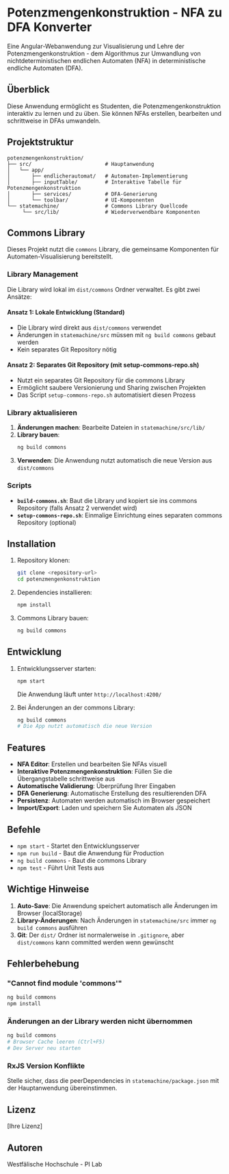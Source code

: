 # Potenzmengenkonstruktion - NFA zu DFA Konverter

Eine Angular-Webanwendung zur Visualisierung und Lehre der Potenzmengenkonstruktion - dem Algorithmus zur Umwandlung von nichtdeterministischen endlichen Automaten (NFA) in deterministische endliche Automaten (DFA).

## Überblick

Diese Anwendung ermöglicht es Studenten, die Potenzmengenkonstruktion interaktiv zu lernen und zu üben. Sie können NFAs erstellen, bearbeiten und schrittweise in DFAs umwandeln.

## Projektstruktur

```
potenzmengenkonstruktion/
├── src/                        # Hauptanwendung
│   └── app/
│       ├── endlicherautomat/   # Automaten-Implementierung
│       ├── inputTable/         # Interaktive Tabelle für Potenzmengenkonstruktion
│       ├── services/           # DFA-Generierung
│       └── toolbar/            # UI-Komponenten
└── statemachine/               # Commons Library Quellcode
     └── src/lib/               # Wiederverwendbare Komponenten
```

## Commons Library

Dieses Projekt nutzt die `commons` Library, die gemeinsame Komponenten für Automaten-Visualisierung bereitstellt.

### Library Management

Die Library wird lokal im `dist/commons` Ordner verwaltet. Es gibt zwei Ansätze:

#### Ansatz 1: Lokale Entwicklung (Standard)
- Die Library wird direkt aus `dist/commons` verwendet
- Änderungen in `statemachine/src` müssen mit `ng build commons` gebaut werden
- Kein separates Git Repository nötig

#### Ansatz 2: Separates Git Repository (mit setup-commons-repo.sh)
- Nutzt ein separates Git Repository für die commons Library
- Ermöglicht saubere Versionierung und Sharing zwischen Projekten
- Das Script `setup-commons-repo.sh` automatisiert diesen Prozess

### Library aktualisieren

1. **Änderungen machen**: Bearbeite Dateien in `statemachine/src/lib/`
2. **Library bauen**: 
   ```bash
   ng build commons
   ```
3. **Verwenden**: Die Anwendung nutzt automatisch die neue Version aus `dist/commons`

### Scripts

- **`build-commons.sh`**: Baut die Library und kopiert sie ins commons Repository (falls Ansatz 2 verwendet wird)
- **`setup-commons-repo.sh`**: Einmalige Einrichtung eines separaten commons Repository (optional)

## Installation

1. Repository klonen:
   ```bash
   git clone <repository-url>
   cd potenzmengenkonstruktion
   ```

2. Dependencies installieren:
   ```bash
   npm install
   ```

3. Commons Library bauen:
   ```bash
   ng build commons
   ```

## Entwicklung

1. Entwicklungsserver starten:
   ```bash
   npm start
   ```
   Die Anwendung läuft unter `http://localhost:4200/`

2. Bei Änderungen an der commons Library:
   ```bash
   ng build commons
   # Die App nutzt automatisch die neue Version
   ```

## Features

- **NFA Editor**: Erstellen und bearbeiten Sie NFAs visuell
- **Interaktive Potenzmengenkonstruktion**: Füllen Sie die Übergangstabelle schrittweise aus
- **Automatische Validierung**: Überprüfung Ihrer Eingaben
- **DFA Generierung**: Automatische Erstellung des resultierenden DFA
- **Persistenz**: Automaten werden automatisch im Browser gespeichert
- **Import/Export**: Laden und speichern Sie Automaten als JSON

## Befehle

- `npm start` - Startet den Entwicklungsserver
- `npm run build` - Baut die Anwendung für Production
- `ng build commons` - Baut die commons Library
- `npm test` - Führt Unit Tests aus

## Wichtige Hinweise

1. **Auto-Save**: Die Anwendung speichert automatisch alle Änderungen im Browser (localStorage)
2. **Library-Änderungen**: Nach Änderungen in `statemachine/src` immer `ng build commons` ausführen
3. **Git**: Der `dist/` Ordner ist normalerweise in `.gitignore`, aber `dist/commons` kann committed werden wenn gewünscht

## Fehlerbehebung

### "Cannot find module 'commons'"
```bash
ng build commons
npm install
```

### Änderungen an der Library werden nicht übernommen
```bash
ng build commons
# Browser Cache leeren (Ctrl+F5)
# Dev Server neu starten
```

### RxJS Version Konflikte
Stelle sicher, dass die peerDependencies in `statemachine/package.json` mit der Hauptanwendung übereinstimmen.

## Lizenz

[Ihre Lizenz]

## Autoren

Westfälische Hochschule - PI Lab
